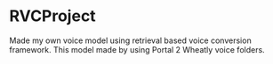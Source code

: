 # RVCProject
Made my own voice model using retrieval based voice conversion framework. This model made by using Portal 2 Wheatly voice folders.
